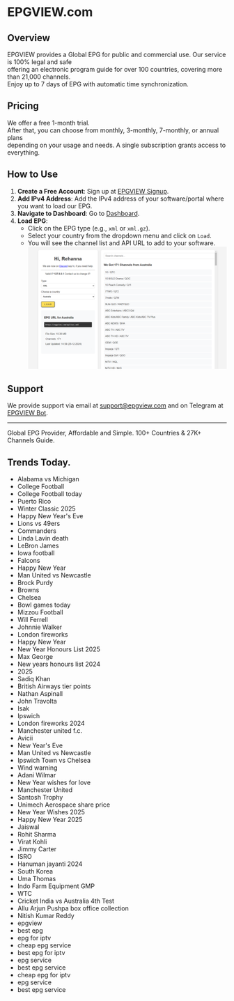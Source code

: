# EPGVIEW.com



## Overview
EPGVIEW provides a Global EPG for public and commercial use. Our service is 100% legal and safe\
offering an electronic program guide for over 100 countries, covering more than 21,000 channels.\
Enjoy up to 7 days of EPG with automatic time synchronization.

## Pricing
We offer a free 1-month trial. \
After that, you can choose from monthly, 3-monthly, 7-monthly, or annual plans \
depending on your usage and needs. A single subscription grants access to everything.

## How to Use
1. **Create a Free Account**: Sign up at [EPGVIEW Signup](https://epgview.com/signup.php).
2. **Add IPv4 Address**: Add the IPv4 address of your software/portal where you want to load our EPG.
3. **Navigate to Dashboard**: Go to [Dashboard](https://epgview.com/dashboard.php).
4. **Load EPG**:
   - Click on the EPG type (e.g., `xml` or `xml.gz`).
   - Select your country from the dropdown menu and click on `Load`.
   - You will see the channel list and API URL to add to your software.
![EPGVIEW](img/dashboard.png)
## Support
We provide support via email at [support@epgview.com](mailto:support@epgview.com) and on Telegram at [EPGVIEW Bot](https://t.me/epgview_bot).

---

Global EPG Provider, Affordable and Simple. 100+ Countries & 27K+ Channels Guide.

## Trends Today.

- Alabama vs Michigan
- College Football
- College Football today
- Puerto Rico
- Winter Classic 2025
- Happy New Year's Eve
- Lions vs 49ers
- Commanders
- Linda Lavin death
- LeBron James
- Iowa football
- Falcons
- Happy New Year
- Man United vs Newcastle
- Brock Purdy
- Browns
- Chelsea
- Bowl games today
- Mizzou Football
- Will Ferrell
- Johnnie Walker
- London fireworks
- Happy New Year
- New Year Honours List 2025
- Max George
- New years honours list 2024
- 2025
- Sadiq Khan
- British Airways tier points
- Nathan Aspinall
- John Travolta
- Isak
- Ipswich
- London fireworks 2024
- Manchester united f.c.
- Avicii
- New Year's Eve
- Man United vs Newcastle
- Ipswich Town vs Chelsea
- Wind warning
- Adani Wilmar
- New Year wishes for love
- Manchester United
- Santosh Trophy
- Unimech Aerospace share price
- New Year Wishes 2025
- Happy New Year 2025
- Jaiswal
- Rohit Sharma
- Virat Kohli
- Jimmy Carter
- ISRO
- Hanuman jayanti 2024
- South Korea
- Uma Thomas
- Indo Farm Equipment GMP
- WTC
- Cricket India vs Australia 4th Test
- Allu Arjun Pushpa box office collection
- Nitish Kumar Reddy
- epgview
- best epg
- epg for iptv
- cheap epg service
- best epg for iptv
- epg service
- best epg service
- cheap epg for iptv
- epg service
- best epg service
